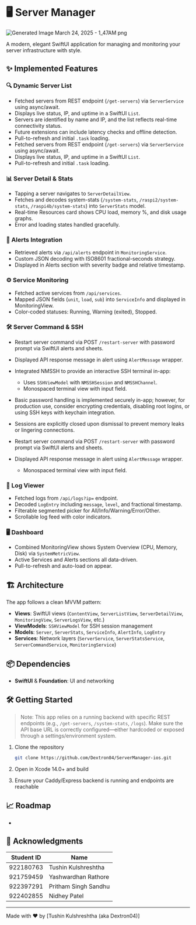 # 🖥️ Server Manager

![Generated Image March 24, 2025 - 1_47AM png](https://github.com/user-attachments/assets/7837d4d7-0aad-4e83-99c3-09cc4855a9f7)

A modern, elegant SwiftUI application for managing and monitoring your server infrastructure with style.

## ✨ Implemented Features

### 🔍 Dynamic Server List

* Fetched servers from REST endpoint (`/get-servers`) via `ServerService` using async/await.
* Displays live status, IP, and uptime in a SwiftUI `List`.
* Servers are identified by name and IP, and the list reflects real-time connectivity status.
* Future extensions can include latency checks and offline detection.
* Pull-to-refresh and initial `.task` loading.
* Fetched servers from REST endpoint (`/get-servers`) via `ServerService` using async/await.
* Displays live status, IP, and uptime in a SwiftUI `List`.
* Pull-to-refresh and initial `.task` loading.

### 📊 Server Detail & Stats

* Tapping a server navigates to `ServerDetailView`.
* Fetches and decodes system-stats (`/system-stats`, `/raspi2/system-stats`, `/raspi4b/system-stats`) into `ServerStats` model.
* Real-time Resources card shows CPU load, memory %, and disk usage graphs.
* Error and loading states handled gracefully.

### 🔔 Alerts Integration

* Retrieved alerts via `/api/alerts` endpoint in `MonitoringService`.
* Custom JSON decoding with ISO8601 fractional-seconds strategy.
* Displayed in Alerts section with severity badge and relative timestamp.

### ⚙️ Service Monitoring

* Fetched active services from `/api/services`.
* Mapped JSON fields (`unit`, `load`, `sub`) into `ServiceInfo` and displayed in MonitoringView.
* Color-coded statuses: Running, Warning (exited), Stopped.

### 🛠️ Server Command & SSH

* Restart server command via POST `/restart-server` with password prompt via SwiftUI alerts and sheets.
* Displayed API response message in alert using `AlertMessage` wrapper.
* Integrated NMSSH to provide an interactive SSH terminal in-app:

  * Uses `SSHViewModel` with `NMSSHSession` and `NMSSHChannel`.
  * Monospaced terminal view with input field.
* Basic password handling is implemented securely in-app; however, for production use, consider encrypting credentials, disabling root logins, or using SSH keys with keychain integration.
* Sessions are explicitly closed upon dismissal to prevent memory leaks or lingering connections.
* Restart server command via POST `/restart-server` with password prompt via SwiftUI alerts and sheets.
* Displayed API response message in alert using `AlertMessage` wrapper.
  * Monospaced terminal view with input field.

### 📄 Log Viewer

* Fetched logs from `/api/logs?ip=` endpoint.
* Decoded `LogEntry` including `message`, `level`, and fractional timestamp.
* Filterable segmented picker for All/Info/Warning/Error/Other.
* Scrollable log feed with color indicators.

### 🖥️ Dashboard

* Combined MonitoringView shows System Overview (CPU, Memory, Disk) via `SystemMetricView`.
* Active Services and Alerts sections all data-driven.
* Pull-to-refresh and auto-load on appear.

## 🏗️ Architecture

The app follows a clean MVVM pattern:

* **Views**: SwiftUI views (`ContentView`, `ServerListView`, `ServerDetailView`, `MonitoringView`, `ServerLogsView`, etc.)
* **ViewModels**: `SSHViewModel` for SSH session management
* **Models**: `Server`, `ServerStats`, `ServiceInfo`, `AlertInfo`, `LogEntry`
* **Services**: Network layers (`ServerService`, `ServerStatsService`, `ServerCommandService`, `MonitoringService`)

## 📦 Dependencies

* **SwiftUI** & **Foundation**: UI and networking

## 🛠️ Getting Started

> Note: This app relies on a running backend with specific REST endpoints (e.g., `/get-servers`, `/system-stats`, `/logs`). Make sure the API base URL is correctly configured—either hardcoded or exposed through a settings/environment system.

1. Clone the repository

   ```bash
   git clone https://github.com/Dextron04/ServerManager-ios.git
   ```
2. Open in Xcode 14.0+ and build
3. Ensure your Caddy/Express backend is running and endpoints are reachable

## 📈 Roadmap

*

## 🙏 Acknowledgments

| Student ID | Name                 |
| ---------- | -------------------- |
| 922180763  | Tushin Kulshreshtha  |
| 921759459  | Yashwardhan Rathore  |
| 922397291  | Pritham Singh Sandhu |
| 922402855  | Nidhey Patel         |

---

Made with ❤️ by \[Tushin Kulshreshtha (aka Dextron04)]
